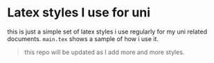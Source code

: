 # Latex styles I use for uni

this is just a simple set of latex styles i use regularly for my uni related documents.
`main.tex` shows a sample of how i use it.

> this repo will be updated as I add more and more styles.
